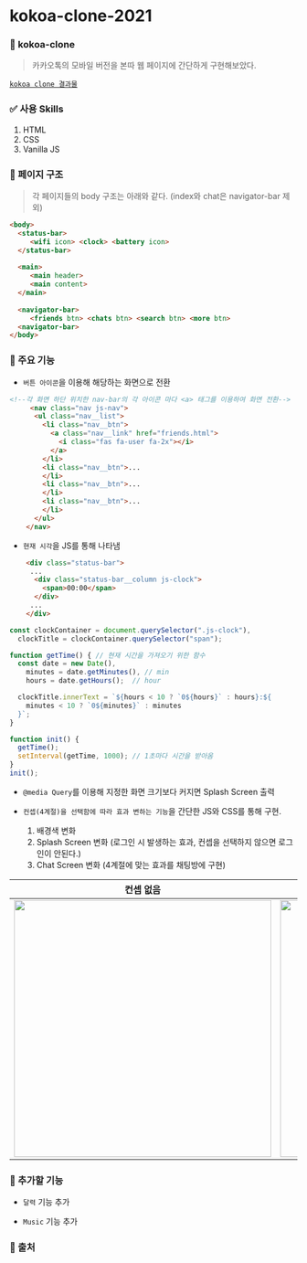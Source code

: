 # kokoa-clone-2021
 
### 📖 kokoa-clone 
> 카카오톡의 모바일 버전을 본따 웹 페이지에 간단하게 구현해보았다. <br>

[`kokoa clone 결과물`](https://park-seung-hun.github.io/kokoa_clone-2021/index.html)<br>

### ✅ 사용 Skills
  1. HTML
  2. CSS
  3. Vanilla JS

### 📒 페이지 구조
> 각 페이지들의 body 구조는 아래와 같다. (index와 chat은 navigator-bar 제외)
```html
<body>
  <status-bar>
     <wifi icon> <clock> <battery icon>
  </status-bar>
      
  <main>
     <main header>
     <main content>
  </main>
   
  <navigator-bar>
     <friends btn> <chats btn> <search btn> <more btn> 
  <navigator-bar>
</body>
```

### 📕 주요 기능 
- `버튼 아이콘`을 이용해 해당하는 화면으로 전환
```html
<!--각 화면 하단 위치한 nav-bar의 각 아이콘 마다 <a> 태그를 이용하여 화면 전환-->
     <nav class="nav js-nav">
      <ul class="nav__list">
        <li class="nav__btn">
          <a class="nav__link" href="friends.html">
            <i class="fas fa-user fa-2x"></i>
          </a>
        </li>
        <li class="nav__btn">...
        </li>
        <li class="nav__btn">...
        </li>
        <li class="nav__btn">...
        </li>
      </ul>
    </nav>
```

- `현재 시각`을 JS를 통해 나타냄
```html
    <div class="status-bar">
     ...
      <div class="status-bar__column js-clock">
        <span>00:00</span>
      </div>
     ...
    </div>
```
```javascript
const clockContainer = document.querySelector(".js-clock"),
  clockTitle = clockContainer.querySelector("span");

function getTime() { // 현재 시간을 가져오기 위한 함수
  const date = new Date(),
    minutes = date.getMinutes(), // min 
    hours = date.getHours();  // hour

  clockTitle.innerText = `${hours < 10 ? `0${hours}` : hours}:${
    minutes < 10 ? `0${minutes}` : minutes
  }`;
}

function init() {
  getTime();
  setInterval(getTime, 1000); // 1초마다 시간을 받아옴
}
init();

```

- `@media Query`를 이용해 지정한 화면 크기보다 커지면 Splash Screen 출력

- `컨셉(4계절)을 선택함에 따라 효과 변하는 기능`을 간단한 JS와 CSS를 통해 구현.
  1. 배경색 변화 
  2. Splash Screen 변화 (로그인 시 발생하는 효과, 컨셉을 선택하지 않으면 로그인이 안된다.)
  3. Chat Screen 변화 (4계절에 맞는 효과를 채팅방에 구현)



컨셉 없음            |봄 컨셉            |  여름 컨셉            |가을 컨셉            |  겨울 컨셉            |
:-------------------------:|:-------------------------:|:-------------------------:|:-------------------------:|:-------------------------:
<img src="https://github.com/Park-Seung-Hun/kokoa_clone-2021/blob/main/resultImage/noconcept.gif" height="450">  |<img src="https://github.com/Park-Seung-Hun/kokoa_clone-2021/blob/main/resultImage/spring.gif" height="450">  |  <img src="https://github.com/Park-Seung-Hun/kokoa_clone-2021/blob/main/resultImage/summer.gif" height="450">  |  <img src="https://github.com/Park-Seung-Hun/kokoa_clone-2021/blob/main/resultImage/fall.gif" height="450">  |  <img src="https://github.com/Park-Seung-Hun/kokoa_clone-2021/blob/main/resultImage/winter.gif" height="450">




### 📘 추가할 기능
 - `달력` 기능 추가 

 - `Music` 기능 추가

### 📙 출처
